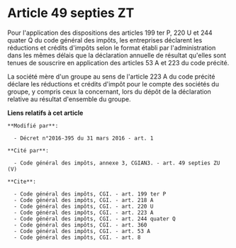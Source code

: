 # Article 49 septies ZT

Pour l'application des dispositions des articles 199 ter P, 220 U et 244 quater Q du code général des impôts, les entreprises
déclarent les réductions et crédits d'impôts selon le format établi par l'administration dans les mêmes délais que la
déclaration annuelle de résultat qu'elles sont tenues de souscrire en application des articles 53 A et 223 du code précité. 

La société mère d'un groupe au sens de l'article 223 A du code précité déclare les réductions et crédits d'impôt pour le
compte des sociétés du groupe, y compris ceux la concernant, lors du dépôt de la déclaration relative au résultat d'ensemble
du groupe.

**Liens relatifs à cet article**

	**Modifié par**:

	  - Décret n°2016-395 du 31 mars 2016 - art. 1

	**Cité par**:

	  - Code général des impôts, annexe 3, CGIAN3. - art. 49 septies ZU (V)

	**Cite**:

	  - Code général des impôts, CGI. - art. 199 ter P
	  - Code général des impôts, CGI. - art. 218 A
	  - Code général des impôts, CGI. - art. 220 U
	  - Code général des impôts, CGI. - art. 223 A
	  - Code général des impôts, CGI. - art. 244 quater Q
	  - Code général des impôts, CGI. - art. 360
	  - Code général des impôts, CGI. - art. 53 A
	  - Code général des impôts, CGI. - art. 8
